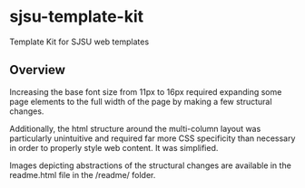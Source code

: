 sjsu-template-kit
=================

Template Kit for SJSU web templates

Overview
---
Increasing the base font size from 11px to 16px required expanding some page elements to the full width of the page by making a few structural changes.

Additionally, the html structure around the multi-column layout was particularly unintuitive and required far more CSS specificity than necessary in order to properly style web content. It was simplified.

Images depicting abstractions of the structural changes are available in the readme.html file in the /readme/ folder.

